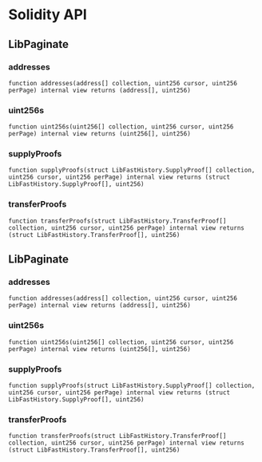 # Solidity API

## LibPaginate

### addresses

```solidity
function addresses(address[] collection, uint256 cursor, uint256 perPage) internal view returns (address[], uint256)
```

### uint256s

```solidity
function uint256s(uint256[] collection, uint256 cursor, uint256 perPage) internal view returns (uint256[], uint256)
```

### supplyProofs

```solidity
function supplyProofs(struct LibFastHistory.SupplyProof[] collection, uint256 cursor, uint256 perPage) internal view returns (struct LibFastHistory.SupplyProof[], uint256)
```

### transferProofs

```solidity
function transferProofs(struct LibFastHistory.TransferProof[] collection, uint256 cursor, uint256 perPage) internal view returns (struct LibFastHistory.TransferProof[], uint256)
```

## LibPaginate

### addresses

```solidity
function addresses(address[] collection, uint256 cursor, uint256 perPage) internal view returns (address[], uint256)
```

### uint256s

```solidity
function uint256s(uint256[] collection, uint256 cursor, uint256 perPage) internal view returns (uint256[], uint256)
```

### supplyProofs

```solidity
function supplyProofs(struct LibFastHistory.SupplyProof[] collection, uint256 cursor, uint256 perPage) internal view returns (struct LibFastHistory.SupplyProof[], uint256)
```

### transferProofs

```solidity
function transferProofs(struct LibFastHistory.TransferProof[] collection, uint256 cursor, uint256 perPage) internal view returns (struct LibFastHistory.TransferProof[], uint256)
```

